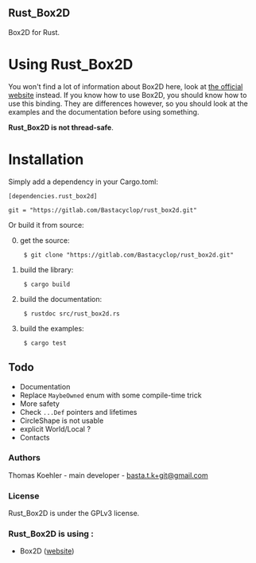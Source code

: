 ## Rust_Box2D

Box2D for Rust.

# Using Rust_Box2D

You won't find a lot of information about Box2D here, look at [the official website](http://box2d.org/)
instead. If you know how to use Box2D, you should know how to use this binding.
They are differences however, so you should look at the examples and the documentation before using something.

__Rust_Box2D is not thread-safe__.

# Installation

Simply add a dependency in your Cargo.toml:

    [dependencies.rust_box2d]
    
    git = "https://gitlab.com/Bastacyclop/rust_box2d.git"
    
Or build it from source:

0. get the source:

        $ git clone "https://gitlab.com/Bastacyclop/rust_box2d.git"
        
0. build the library:

        $ cargo build
        
0. build the documentation:

        $ rustdoc src/rust_box2d.rs
        
0. build the examples:

        $ cargo test

## Todo

- Documentation
- Replace `MaybeOwned` enum with some compile-time trick
- More safety
- Check `...Def` pointers and lifetimes
- CircleShape is not usable
- explicit World/Local ?
- Contacts

### Authors

Thomas Koehler - main developer - <basta.t.k+git@gmail.com>

### License

Rust_Box2D is under the GPLv3 license.

### Rust_Box2D is using :

- Box2D ([website](http://box2d.org/))
